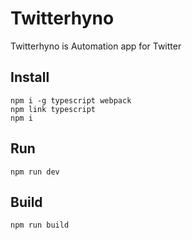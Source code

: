 # Twitterhyno

Twitterhyno is Automation app for Twitter 

## Install

```
npm i -g typescript webpack
npm link typescript
npm i
```

## Run

```
npm run dev
```

## Build

```
npm run build
```
